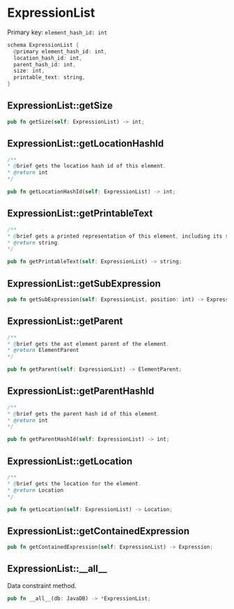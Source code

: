 # ExpressionList

Primary key: `element_hash_id: int`

```rust
schema ExpressionList {
  @primary element_hash_id: int,
  location_hash_id: int,
  parent_hash_id: int,
  size: int,
  printable_text: string,
}
```
## ExpressionList::getSize

```rust
pub fn getSize(self: ExpressionList) -> int;
```
## ExpressionList::getLocationHashId

```java
/**
* @brief gets the location hash id of this element.
* @return int
*/
```
```rust
pub fn getLocationHashId(self: ExpressionList) -> int;
```
## ExpressionList::getPrintableText

```java
/**
* @brief gets a printed representation of this element, including its structure where applicable.
* @return string.
*/
```
```rust
pub fn getPrintableText(self: ExpressionList) -> string;
```
## ExpressionList::getSubExpression

```rust
pub fn getSubExpression(self: ExpressionList, position: int) -> Expression;
```
## ExpressionList::getParent

```java
/**
* @brief gets the ast element parent of the element.
* @return ElementParent 
*/
```
```rust
pub fn getParent(self: ExpressionList) -> ElementParent;
```
## ExpressionList::getParentHashId

```java
/**
* @brief gets the parent hash id of this element.
* @return int
*/
```
```rust
pub fn getParentHashId(self: ExpressionList) -> int;
```
## ExpressionList::getLocation

```java
/**
* @brief gets the location for the element.
* @return Location
*/
```
```rust
pub fn getLocation(self: ExpressionList) -> Location;
```
## ExpressionList::getContainedExpression

```rust
pub fn getContainedExpression(self: ExpressionList) -> Expression;
```
## ExpressionList::\_\_all\_\_

Data constraint method.

```rust
pub fn __all__(db: JavaDB) -> *ExpressionList;
```
